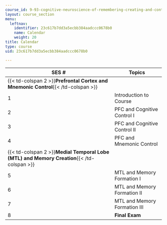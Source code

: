 ```yaml
---
course_id: 9-93-cognitive-neuroscience-of-remembering-creating-and-controlling-memory-january-iap-2002
layout: course_section
menu:
  leftnav:
    identifier: 23c617b7dd3a5ecbb384aadccc0678b0
    name: Calendar
    weight: 20
title: Calendar
type: course
uid: 23c617b7dd3a5ecbb384aadccc0678b0

---
```


| SES # | Topics |
| --- | --- |
| {{< td-colspan 2 >}}**Prefrontal Cortex and Mnemonic Control**{{< /td-colspan >}} ||
| 1 | Introduction to Course |
| 2 | PFC and Cognitive Control I |
| 3 | PFC and Cognitive Control II |
| 4 | PFC and Mnemonic Control |
| {{< td-colspan 2 >}}**Medial Temporal Lobe (MTL) and Memory Creation**{{< /td-colspan >}} ||
| 5 | MTL and Memory Formation I |
| 6 | MTL and Memory Formation II |
| 7 | MTL and Memory Formation III |
| 8 | **Final Exam**